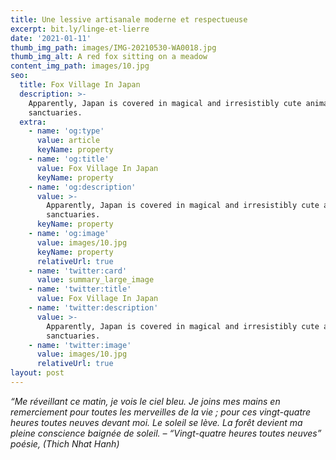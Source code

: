 ```yaml
---
title: Une lessive artisanale moderne et respectueuse
excerpt: bit.ly/linge-et-lierre
date: '2021-01-11'
thumb_img_path: images/IMG-20210530-WA0018.jpg
thumb_img_alt: A red fox sitting on a meadow
content_img_path: images/10.jpg
seo:
  title: Fox Village In Japan
  description: >-
    Apparently, Japan is covered in magical and irresistibly cute animal
    sanctuaries.
  extra:
    - name: 'og:type'
      value: article
      keyName: property
    - name: 'og:title'
      value: Fox Village In Japan
      keyName: property
    - name: 'og:description'
      value: >-
        Apparently, Japan is covered in magical and irresistibly cute animal
        sanctuaries.
      keyName: property
    - name: 'og:image'
      value: images/10.jpg
      keyName: property
      relativeUrl: true
    - name: 'twitter:card'
      value: summary_large_image
    - name: 'twitter:title'
      value: Fox Village In Japan
    - name: 'twitter:description'
      value: >-
        Apparently, Japan is covered in magical and irresistibly cute animal
        sanctuaries.
    - name: 'twitter:image'
      value: images/10.jpg
      relativeUrl: true
layout: post
---
```

*“Me réveillant ce matin, je vois le ciel bleu.*
*Je joins mes mains en remerciement
pour toutes les merveilles de la vie ;
pour ces vingt-quatre heures toutes neuves devant moi.
Le soleil se lève.
La forêt devient ma pleine conscience
baignée de soleil.*
*– “Vingt-quatre heures toutes neuves” poésie, (Thich Nhat Hanh)*

